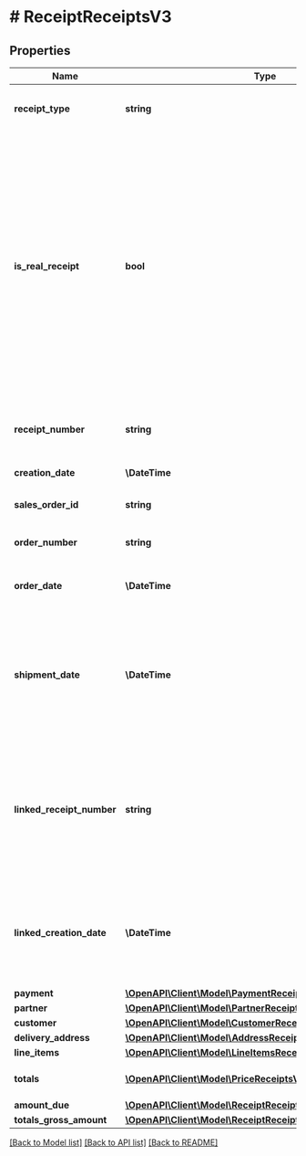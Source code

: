 # # ReceiptReceiptsV3

## Properties

Name | Type | Description | Notes
------------ | ------------- | ------------- | -------------
**receipt_type** | **string** | Categorisation that classifies the receipts according to the main characteristics |
**is_real_receipt** | **bool** | Counterpart to the sentence \&quot;Dies ist kein Beleg/keine Rechnung im Sinne des Umsatzsteuergesetzes und berechtigt nicht zum Vorsteuerabzug.\&quot; on pdf document. Set to true since real customer invoices/refunds for shipments to locations in domestic tax territory are created. Set to false for technical receipts not visible to customer or on receipts with delivery addresses on Helgoland or in Büsingen |
**receipt_number** | **string** | Human readable identifier of a receipt known by customer. Guaranteed to be unique per partner |
**creation_date** | **\DateTime** | Date when receipt is created by system |
**sales_order_id** | **string** | Technical identifier of corresponding sales order |
**order_number** | **string** | Order number of corresponding sales order |
**order_date** | **\DateTime** | Order date of corresponding sales order (UTC in ISO-8601 format) |
**shipment_date** | **\DateTime** | Date when physical items of this receipt were handed over to the carrier to be delivered to the customer (UTC in ISO-8601 format). Only available on receipts of receiptType PURCHASE. | [optional]
**linked_receipt_number** | **string** | Human-readable identifier of linked receipt. In case of receiptType PARTIAL_REFUND or REFUND it is the receiptINumber of purchase receipt.  ATTENTION: In previous version the information was called originalReceiptNumber | [optional]
**linked_creation_date** | **\DateTime** | Creation date of linked receipt (UTC in ISO-8601 format). Only available if there is a linked receipt.  ATTENTION: In previous version the information was called originalCreatedDate | [optional]
**payment** | [**\OpenAPI\Client\Model\PaymentReceiptsV3**](PaymentReceiptsV3.md) |  |
**partner** | [**\OpenAPI\Client\Model\PartnerReceiptsV3**](PartnerReceiptsV3.md) |  |
**customer** | [**\OpenAPI\Client\Model\CustomerReceiptsV3**](CustomerReceiptsV3.md) |  |
**delivery_address** | [**\OpenAPI\Client\Model\AddressReceiptsV3**](AddressReceiptsV3.md) |  | [optional]
**line_items** | [**\OpenAPI\Client\Model\LineItemsReceiptsV3**](LineItemsReceiptsV3.md) |  |
**totals** | [**\OpenAPI\Client\Model\PriceReceiptsV3[]**](PriceReceiptsV3.md) | Total amounts of receipt per tax type and tax rate |
**amount_due** | [**\OpenAPI\Client\Model\ReceiptReceiptsV3AmountDue**](ReceiptReceiptsV3AmountDue.md) |  |
**totals_gross_amount** | [**\OpenAPI\Client\Model\ReceiptReceiptsV3TotalsGrossAmount**](ReceiptReceiptsV3TotalsGrossAmount.md) |  | [optional]

[[Back to Model list]](../../README.md#models) [[Back to API list]](../../README.md#endpoints) [[Back to README]](../../README.md)
